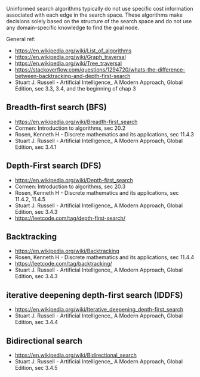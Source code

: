 Uninformed search algorithms typically do not use specific cost information associated with each edge in the search space. These algorithms make decisions solely based on the structure of the search space and do not use any domain-specific knowledge to find the goal node.

General ref:

- https://en.wikipedia.org/wiki/List_of_algorithms
- https://en.wikipedia.org/wiki/Graph_traversal
- https://en.wikipedia.org/wiki/Tree_traversal
- https://stackoverflow.com/questions/1294720/whats-the-difference-between-backtracking-and-depth-first-search
- Stuart J. Russell - Artificial Intelligence_ A Modern Approach, Global Edition, sec 3.3, 3.4, and the beginning of chap 3

## Breadth-first search (BFS)

- https://en.wikipedia.org/wiki/Breadth-first_search
- Cormen: Introduction to algorithms, sec 20.2
- Rosen, Kenneth H - Discrete mathematics and its applications, sec 11.4.3
- Stuart J. Russell - Artificial Intelligence_ A Modern Approach, Global Edition, sec 3.4.1

## Depth-First search (DFS)

- https://en.wikipedia.org/wiki/Depth-first_search
- Cormen: Introduction to algorithms, sec 20.3
- Rosen, Kenneth H - Discrete mathematics and its applications, sec 11.4.2, 11.4.5
- Stuart J. Russell - Artificial Intelligence_ A Modern Approach, Global Edition, sec 3.4.3
- https://leetcode.com/tag/depth-first-search/

## Backtracking

- https://en.wikipedia.org/wiki/Backtracking
- Rosen, Kenneth H - Discrete mathematics and its applications, sec 11.4.4
- https://leetcode.com/tag/backtracking/
- Stuart J. Russell - Artificial Intelligence_ A Modern Approach, Global Edition, sec 3.4.3

## iterative deepening depth-first search (IDDFS) 

- https://en.wikipedia.org/wiki/Iterative_deepening_depth-first_search
- Stuart J. Russell - Artificial Intelligence_ A Modern Approach, Global Edition, sec 3.4.4

## Bidirectional search

- https://en.wikipedia.org/wiki/Bidirectional_search
- Stuart J. Russell - Artificial Intelligence_ A Modern Approach, Global Edition, sec 3.4.5
